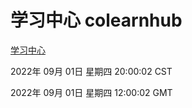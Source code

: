 # 学习中心 colearnhub
[学习中心](http://59.174.9.48:56308/colearnhub/)

2022年 09月 01日 星期四 20:00:02 CST

2022年 09月 01日 星期四 12:00:02 GMT
